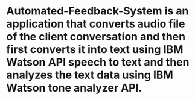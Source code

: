 # Automated-Feedback-System is an application that converts audio file of the client conversation and then first converts it into text using IBM Watson API speech to text and then analyzes the text data using IBM Watson tone analyzer API.
